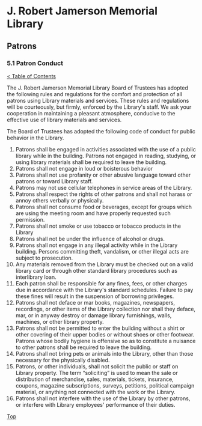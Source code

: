 [0]: ../README.md
[5.1]: patron-conduct.md

# J. Robert Jamerson Memorial Library
## Patrons
### 5.1 Patron Conduct
[< Table of Contents][0]

The J. Robert Jamerson Memorial Library Board of Trustees has adopted the following rules and regulations for the comfort and protection of all patrons using Library materials and services.  These rules and regulations will be courteously, but firmly, enforced by the Library's staff.  We ask your cooperation in maintaining a pleasant atmosphere, conducive to the effective use of library materials and services.

The Board of Trustees has adopted the following code of conduct for public behavior in the Library.

1. Patrons shall be engaged in activities associated with the use of a public library while in the building.  Patrons not engaged in reading, studying, or using library materials shall be required to leave the building.
2. Patrons shall not engage in loud or boisterous behavior
3. Patrons shall not use profanity or other abusive language toward other patrons or toward Library staff.
4. Patrons may not use cellular telephones in service areas of the Library.
5. Patrons shall respect the rights of other patrons and shall not harass or annoy others verbally or physically.
6. Patrons shall not consume food or beverages, except for groups which are using the meeting room and have properly requested such permission.
7. Patrons shall not smoke or use tobacco or tobacco products in the Library
8. Patrons shall not be under the influence of alcohol or drugs.
9. Patrons shall not engage in any illegal activity while in the Library building. Persons committing theft, vandalism, or other illegal acts are subject to prosecution.
10. Any materials removed from the Library must be checked out on a valid library card or through other standard library procedures such as interlibrary loan.
11. Each patron shall be responsible for any fines, fees, or other charges due in accordance with the Library's standard schedules. Failure to pay these fines will result in the suspension of borrowing privileges.
12. Patrons shall not deface or mar books, magazines, newspapers, recordings, or other items of the Library collection nor shall they deface, mar, or in anyway destroy or damage library furnishings, walls, machines, or other library property.
13. Patrons shall not be permitted to enter the building without a shirt or other covering of their upper bodies or without shoes or other footwear. Patrons whose bodily hygiene is offensive so as to constitute a nuisance to other patrons shall be required to leave the building.
14. Patrons shall not bring pets or animals into the Library, other than those necessary for the physically disabled.
15. Patrons, or other individuals, shall not solicit the public or staff on Library property. The term “soliciting” is used to mean the sale or distribution of merchandise, sales, materials, tickets, insurance, coupons, magazine subscriptions, surveys, petitions, political campaign material, or anything not connected with the work or the Library.
16. Patrons shall not interfere with the use of the Library by other patrons, or interfere with Library employees' performance of their duties.
	
[Top][5.1]